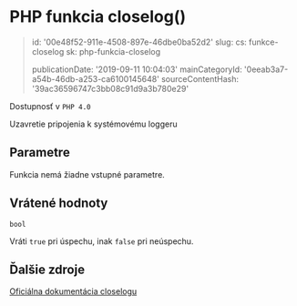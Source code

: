 PHP funkcia closelog()
======================

> id: '00e48f52-911e-4508-897e-46dbe0ba52d2'
> slug:
> 	cs: funkce-closelog
> 	sk: php-funkcia-closelog
> 
> publicationDate: '2019-09-11 10:04:03'
> mainCategoryId: '0eeab3a7-a54b-46db-a253-ca6100145648'
> sourceContentHash: '39ac36596747c3bb08c91d9a3b780e29'

Dostupnosť v `PHP 4.0`

Uzavretie pripojenia k systémovému loggeru


Parametre
--------------

Funkcia nemá žiadne vstupné parametre.

Vrátené hodnoty
----------------

`bool`

Vráti `true` pri úspechu, inak `false` pri neúspechu.

Ďalšie zdroje
------------

[Oficiálna dokumentácia closelogu](https://www.php.net/manual/en/function.closelog.php)
